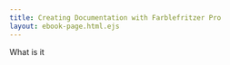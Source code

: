 ```yaml
---
title: Creating Documentation with Farblefritzer Pro
layout: ebook-page.html.ejs
---
```


What is it
